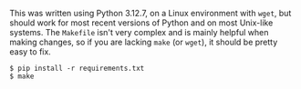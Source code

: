 This was written using Python 3.12.7, on a Linux environment with `wget`, but should work for most recent versions of Python and on most Unix-like systems. The `Makefile` isn't very complex and is mainly helpful when making changes, so if you are lacking `make` (or `wget`), it should be pretty easy to fix.

```
$ pip install -r requirements.txt
$ make
```
